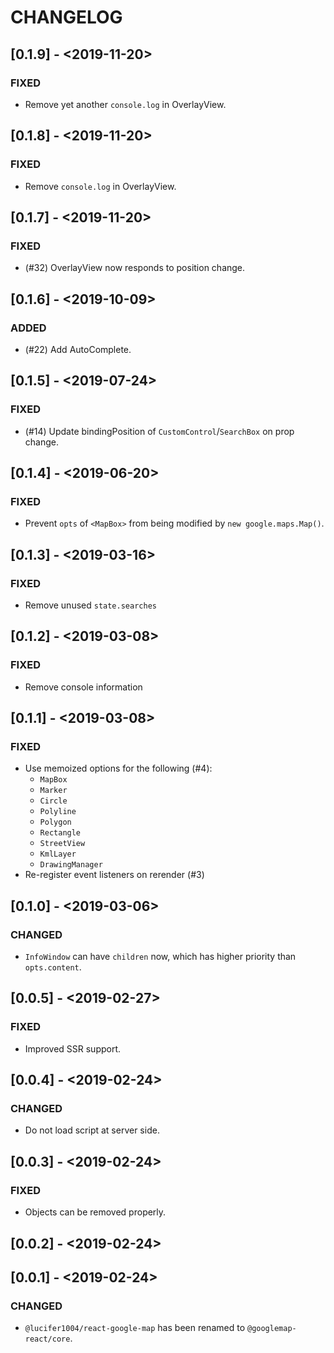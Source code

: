 # CHANGELOG

## [0.1.9] - <2019-11-20>

### FIXED

- Remove yet another `console.log` in OverlayView.

## [0.1.8] - <2019-11-20>

### FIXED

- Remove `console.log` in OverlayView.

## [0.1.7] - <2019-11-20>

### FIXED

- (#32) OverlayView now responds to position change.

## [0.1.6] - <2019-10-09>

### ADDED

- (#22) Add AutoComplete.

## [0.1.5] - <2019-07-24>

### FIXED

- (#14) Update bindingPosition of `CustomControl`/`SearchBox` on prop change.

## [0.1.4] - <2019-06-20>

### FIXED

- Prevent `opts` of `<MapBox>` from being modified by `new google.maps.Map()`.

## [0.1.3] - <2019-03-16>

### FIXED

- Remove unused `state.searches`

## [0.1.2] - <2019-03-08>

### FIXED

- Remove console information

## [0.1.1] - <2019-03-08>

### FIXED

- Use memoized options for the following (#4):
  - `MapBox`
  - `Marker`
  - `Circle`
  - `Polyline`
  - `Polygon`
  - `Rectangle`
  - `StreetView`
  - `KmlLayer`
  - `DrawingManager`
- Re-register event listeners on rerender (#3)

## [0.1.0] - <2019-03-06>

### CHANGED

- `InfoWindow` can have `children` now, which has higher priority than
  `opts.content`.

## [0.0.5] - <2019-02-27>

### FIXED

- Improved SSR support.

## [0.0.4] - <2019-02-24>

### CHANGED

- Do not load script at server side.

## [0.0.3] - <2019-02-24>

### FIXED

- Objects can be removed properly.

## [0.0.2] - <2019-02-24>

## [0.0.1] - <2019-02-24>

### CHANGED

- `@lucifer1004/react-google-map` has been renamed to `@googlemap-react/core`.
